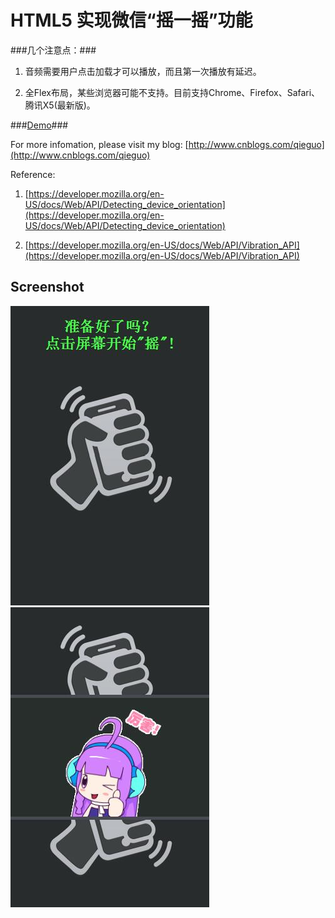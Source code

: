 HTML5 实现微信“摇一摇”功能
===

###几个注意点：###

1. 音频需要用户点击加载才可以播放，而且第一次播放有延迟。

2. 全Flex布局，某些浏览器可能不支持。目前支持Chrome、Firefox、Safari、腾讯X5(最新版)。

###[Demo](http://qieguo2016.github.io/AudioVisualizer/)###

For more infomation, please visit my blog: [http://www.cnblogs.com/qieguo](http://www.cnblogs.com/qieguo)

Reference: 

1. [https://developer.mozilla.org/en-US/docs/Web/API/Detecting_device_orientation](https://developer.mozilla.org/en-US/docs/Web/API/Detecting_device_orientation)

2. [https://developer.mozilla.org/en-US/docs/Web/API/Vibration_API](https://developer.mozilla.org/en-US/docs/Web/API/Vibration_API)


Screenshot
---
![alt tag](/source/screenshot1.jpg)  ![alt tag](/source/screenshot2.jpg)
